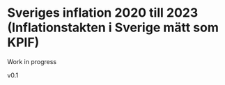 
# Sveriges inflation 2020 till 2023 (Inflationstakten i Sverige mätt som KPIF)


Work in progress



v0.1
